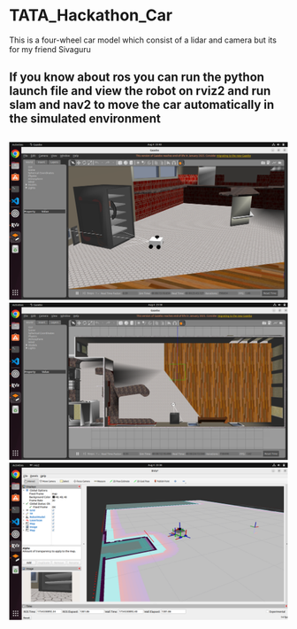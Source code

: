 # TATA_Hackathon_Car
This is a four-wheel car model which consist of a lidar and camera but its for my friend Sivaguru 

If you know about ros you can run the python launch file and view the robot on rviz2 and run slam and nav2 to move the car automatically in the simulated environment
----
![sample1](https://github.com/Aspiringtr/TATA_Hackathon_Car/blob/master/images/gaz1.png)
![sample2](https://github.com/Aspiringtr/TATA_Hackathon_Car/blob/master/images/gaz2.png)
![sample3](https://github.com/Aspiringtr/TATA_Hackathon_Car/blob/master/images/rviz2.png)
----
